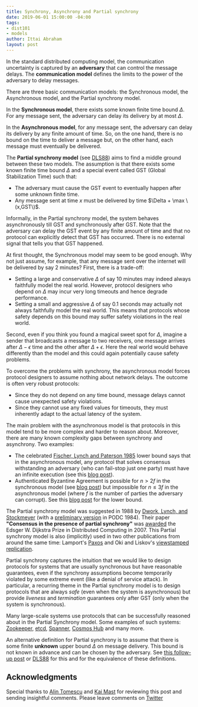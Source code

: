 ```yaml
---
title: Synchrony, Asynchrony and Partial synchrony
date: 2019-06-01 15:00:00 -04:00
tags:
- dist101
- models
author: Ittai Abraham
layout: post
---
```


In the standard distributed computing model, the communication uncertainty is captured by an **adversary** that can control the message delays. The **communication model** defines the limits to the power of the adversary to delay messages. 

There are three basic communication models: the Synchronous model, the Asynchronous model, and the Partial synchrony model.


In the **Synchronous model**, there exists some known finite time bound $\Delta$. For any message sent, the adversary can delay its delivery by at most $\Delta$.

In the **Asynchronous model**, for any message sent, the adversary can delay its delivery by any finite amount of time. So, on the one hand, there is no bound on the time to deliver a message but, on the other hand, each message must eventually be delivered.

The **Partial synchrony model** (see [DLS88](https://groups.csail.mit.edu/tds/papers/Lynch/jacm88.pdf)) aims to find a middle ground between these two models. The assumption is that there exists some known finite time bound $\Delta$ and a special event called GST (Global Stabilization Time) such that:
* The adversary must cause the GST event to eventually happen after some unknown finite time. 
* Any message sent at time $x$ must be delivered by time $\Delta + \max \(x,GST\)$.

Informally,  in the Partial synchrony model, the system behaves asynchronously till GST and synchronously after GST. Note that the adversary can delay the GST event by any finite amount of time and that no protocol can explicitly detect that GST has occurred. There is no external signal that tells you that GST happened.

At first thought, the Synchronous model may seem to be good enough. Why not just assume, for example, that any message sent over the internet will be delivered by say 2 minutes? First, there is a trade-off:
* Setting a large and conservative $\Delta$ of say 10 minutes may indeed always faithfully model the real world. However, protocol designers who depend on $\Delta$ may incur very long timeouts and hence degrade performance.
* Setting a small and aggressive $\Delta$ of say 0.1 seconds may actually not always faithfully model the real world. This means that protocols whose safety depends on this bound may suffer safety violations in the real world.

Second, even if you think you found a magical sweet spot for $\Delta$, imagine a sender that broadcasts a message to two receivers, one message arrives after $\Delta - \epsilon$ time and the other after $\Delta + \epsilon$. Here the real world would behave differently than the model and this could again potentially cause safety problems.

To overcome the problems with synchrony, the asynchronous model forces protocol designers to assume nothing about network delays. The outcome is often very robust protocols: 
* Since they do not depend on any time bound, message delays cannot cause unexpected safety violations.
* Since they cannot use any fixed values for timeouts, they must inherently adapt to the actual latency of the system.

The main problem with the asynchronous model is that protocols in this model tend to be more complex and harder to reason about. Moreover, there are many known complexity gaps between synchrony and asynchrony. Two examples:
* The celebrated [Fischer, Lynch and Paterson 1985](https://groups.csail.mit.edu/tds/papers/Lynch/jacm85.pdf) lower bound says that in the asynchronous model, any protocol that solves consensus withstanding an adversary (who can fail-stop just one party) must have an infinite execution (see this [blog post](https://decentralizedthoughts.github.io/2019-12-15-asynchrony-uncommitted-lower-bound/)).
* Authenticated Byzantine Agreement is possible for $n>2f$ in the synchronous model (see [blog post](https://decentralizedthoughts.github.io/2019-11-11-authenticated-synchronous-bft/)) but impossible for $n \leq 3f$ in the asynchronous model (where $f$ is the number of parties the adversary can corrupt). See this [blog post](https://decentralizedthoughts.github.io/2019-06-25-on-the-impossibility-of-byzantine-agreement-for-n-equals-3f-in-partial-synchrony/) for the lower bound.

The Partial synchrony model was suggested in 1988 by [Dwork, Lynch, and Stockmeyer](https://groups.csail.mit.edu/tds/papers/Lynch/jacm88.pdf) (with a [preliminary version](http://groups.csail.mit.edu/tds/papers/Lynch/podc84-DLS.pdf) in PODC 1984). Their paper **"Consensus in the presence of partial synchrony"** was [awarded]((https://eatcs.org/index.php/dijkstra-prize/605)) the Edsger W. Dijkstra Prize in Distributed Computing in 2007.  This Partial synchrony model is also (implicitly) used in two other publications from around the same time:  Lamport's [Paxos](https://lamport.azurewebsites.net/pubs/lamport-paxos.pdf) and Oki and Liskov's [viewstamped replication](https://dl.acm.org/citation.cfm?id=62549).


Partial synchrony captures the intuition that we would like to design protocols for systems that are usually synchronous but have reasonable guarantees, even if the synchrony assumptions become temporarily violated by some extreme event (like a denial of service attack). In particular, a recurring theme in the Partial synchrony model is to design protocols that are always _safe_ (even when the system is asynchronous) but provide _liveness_ and _termination_ guarantees only after GST (only when the system is synchronous). 


Many large-scale systems use protocols that can be successfully reasoned about in the Partial Synchrony model. Some examples of such systems: [Zookeeper](https://zookeeper.apache.org/), [etcd](https://github.com/etcd-io/etcd), [Spanner](https://cloud.google.com/spanner/), [Cosmos Hub](https://hub.cosmos.network/) and many more.

An alternative definition for Partial synchrony is to assume that there is some finite **unknown** upper bound $\Delta$ on message delivery. This bound is not known in advance and can be chosen by the adversary. See [this follow-up post](https://decentralizedthoughts.github.io/2019-09-13-flavours-of-partial-synchrony/) or [DLS88](https://groups.csail.mit.edu/tds/papers/Lynch/jacm88.pdf) for this and for the equivalence of these definitions.

## Acknowledgments
Special thanks to [Alin Tomescu](http://twitter.com/alinush407) and [Kai Mast](https://kai-mast.de/) for reviewing this post and sending insightful comments. 
Please leave comments on [Twitter](https://twitter.com/ittaia/status/1140328864788504581?s=20)
